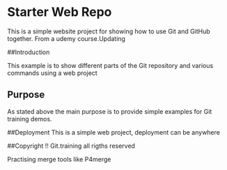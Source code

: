 # Starter Web Repo

This is a simple website project for 
showing how to use Git and GitHub together.
From a udemy course.Updating 

##Introduction

This  example is to show different parts 
of the Git repository and various commands using
a web project

## Purpose
As stated above the main purpose is to provide simple examples for Git training demos.

##Deployment
This is a simple web project, deployment can be anywhere

##Copyright !!
Git.training all rigths reserved

Practising merge tools like P4merge